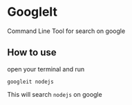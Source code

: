# GoogleIt

Command Line Tool for search on google

## How to use

open your terminal and run

`googleit nodejs`

This will search `nodejs` on google
